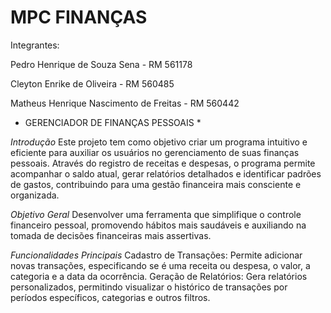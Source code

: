 # MPC FINANÇAS

Integrantes: 

Pedro Henrique de Souza Sena - RM 561178

Cleyton Enrike de Oliveira - RM 560485

Matheus Henrique Nascimento de Freitas - RM 560442

* GERENCIADOR DE FINANÇAS PESSOAIS *

*Introdução*
Este projeto tem como objetivo criar um programa intuitivo e eficiente para auxiliar os usuários no gerenciamento de suas finanças pessoais. Através do registro de receitas e despesas, o programa permite acompanhar o saldo atual, gerar relatórios detalhados e identificar padrões de gastos, contribuindo para uma gestão financeira mais consciente e organizada.

*Objetivo Geral*
Desenvolver uma ferramenta que simplifique o controle financeiro pessoal, promovendo hábitos mais saudáveis e auxiliando na tomada de decisões financeiras mais assertivas.

*Funcionalidades Principais*
Cadastro de Transações: Permite adicionar novas transações, especificando se é uma receita ou despesa, o valor, a categoria e a data da ocorrência.
Geração de Relatórios: Gera relatórios personalizados, permitindo visualizar o histórico de transações por períodos específicos, categorias e outros filtros.
